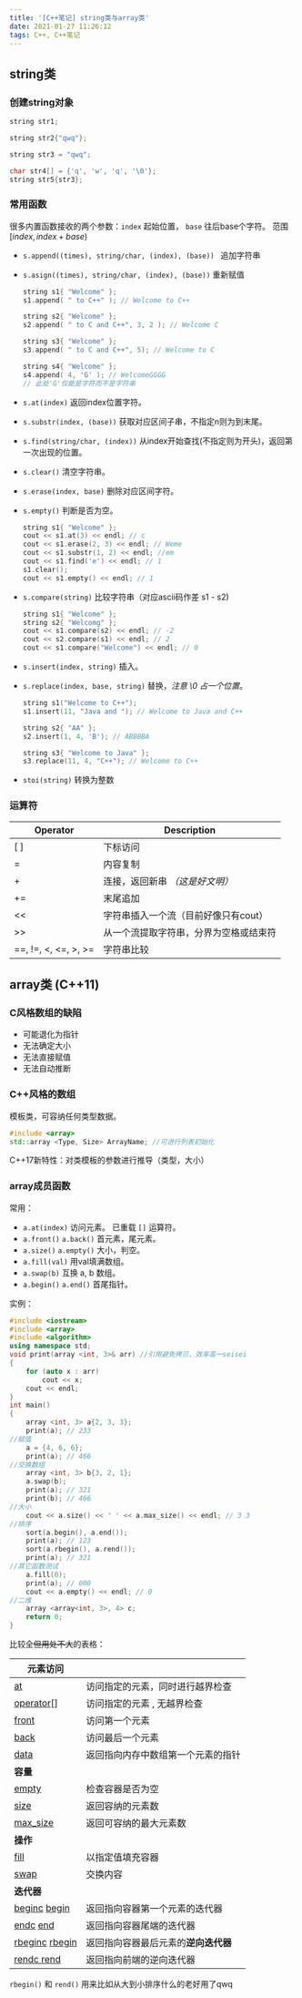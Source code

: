 ```yaml
---
title: '[C++笔记] string类与array类'
date: 2021-01-27 11:26:12
tags: C++, C++笔记
---
```


## string类

### 创建string对象

```cpp
string str1;

string str2{"qwq"};

string str3 = "qwq";

char str4[] = {'q', 'w', 'q', '\0'};
string str5{str3};
```

### 常用函数

很多内置函数接收的两个参数：`index` 起始位置， `base` 往后base个字符。 范围 $[index, index + base)$

* `s.append((times), string/char, (index), (base)) ` 追加字符串

* `s.asign((times), string/char, (index), (base))` 重新赋值

  ```cpp
  string s1{ "Welcome" };
  s1.append( " to C++" ); // Welcome to C++
  
  string s2{ "Welcome" };
  s2.append( " to C and C++", 3, 2 ); // Welcome C
  
  string s3{ "Welcome" };
  s3.append( " to C and C++", 5); // Welcome to C
  
  string s4{ "Welcome" }; 
  s4.append( 4, 'G' ); // WelcomeGGGG
  // 此处'G'仅能是字符而不是字符串
  ```

* `s.at(index)` 返回index位置字符。

* `s.substr(index, (base))` 获取对应区间子串，不指定n则为到末尾。

* `s.find(string/char, (index))` 从index开始查找(不指定则为开头)，返回第一次出现的位置。

* `s.clear()` 清空字符串。

* `s.erase(index, base)` 删除对应区间字符。

* `s.empty()` 判断是否为空。

  ```cpp
  string s1{ "Welcome" };
  cout << s1.at(3) << endl; // c
  cout << s1.erase(2, 3) << endl; // Weme
  cout << s1.substr(1, 2) << endl; //em
  cout << s1.find('e') << endl; // 1
  s1.clear();
  cout << s1.empty() << endl; // 1
  ```

* `s.compare(string)` 比较字符串（对应ascii码作差 s1 - s2)

  ```cpp
  string s1{ "Welcome" };
  string s2{ "Welcomg" };
  cout << s1.compare(s2) << endl; // -2
  cout << s2.compare(s1) << endl; // 2
  cout << s1.compare("Welcome") << endl; // 0
  ```

* `s.insert(index, string)` 插入。

* `s.replace(index, base, string)` 替换，*注意 \0 占一个位置*。

  ```cpp
  string s1("Welcome to C++");
  s1.insert(11, "Java and "); // Welcome to Java and C++
  
  string s2{ "AA" };
  s2.insert(1, 4, 'B'); // ABBBBA
  
  string s3{ "Welcome to Java" };
  s3.replace(11, 4, "C++"); // Welcome to C++ 
  ```

* `stoi(string)` 转换为整数

### 运算符

| Operator             | Description                            |
| -------------------- | -------------------------------------- |
| [ ]                  | 下标访问                               |
| =                    | 内容复制                               |
| +                    | 连接，返回新串 *（这是好文明）*        |
| +=                   | 末尾追加                               |
| <<                   | 字符串插入一个流（目前好像只有cout）   |
| >>                   | 从一个流提取字符串，分界为空格或结束符 |
| ==, !=, <, <=, >, >= | 字符串比较                             |

## array类 (C++11)

### C风格数组的缺陷

* 可能退化为指针
* 无法确定大小
* 无法直接赋值
* 无法自动推断

### C++风格的数组

模板类，可容纳任何类型数据。

```cpp
#include <array>
std::array <Type, Size> ArrayName; //可进行列表初始化
```

C++17新特性：对类模板的参数进行推导（类型，大小）

### array成员函数

常用：

* `a.at(index)` 访问元素。 已重载 `[]` 运算符。
* `a.front()` `a.back()` 首元素，尾元素。
* `a.size()` `a.empty()` 大小，判空。
* `a.fill(val)` 用val填满数组。
* `a.swap(b)` 互换 a, b 数组。
* `a.begin()` `a.end()` 首尾指针。

实例：

```cpp
#include <iostream>
#include <array>
#include <algorithm>
using namespace std;
void print(array <int, 3>& arr) //引用避免拷贝，效率高一seisei
{
    for (auto x : arr)
        cout << x;
    cout << endl;
}
int main()
{
    array <int, 3> a{2, 3, 3};
    print(a); // 233
//赋值
    a = {4, 6, 6};
    print(a); // 466
//交换数组        
    array <int, 3> b{3, 2, 1};
    a.swap(b);
    print(a); // 321
    print(b); // 466
//大小
    cout << a.size() << ' ' << a.max_size() << endl; // 3 3
//排序
    sort(a.begin(), a.end());
    print(a); // 123
    sort(a.rbegin(), a.rend());
    print(a); // 321
//其它函数测试
    a.fill(0);
    print(a); // 000
    cout << a.empty() << endl; // 0
//二维
    array <array<int, 3>, 4> c;
    return 0;
}
```

比较全~~但用处不大~~的表格：

| 元素访问                                                     |                                      |
| ------------------------------------------------------------ | ------------------------------------ |
| [at](https://zh.cppreference.com/w/cpp/container/array/at)   | 访问指定的元素，同时进行越界检查     |
| [operator](https://zh.cppreference.com/w/cpp/container/array/operator_at)[] | 访问指定的元素 , 无越界检查          |
| [front](https://zh.cppreference.com/w/cpp/container/array/front) | 访问第一个元素                       |
| [back](https://zh.cppreference.com/w/cpp/container/array/back) | 访问最后一个元素                     |
| [data](https://zh.cppreference.com/w/cpp/container/array/data) | 返回指向内存中数组第一个元素的指针   |
| **容量**                                                     |                                      |
| [empty](https://zh.cppreference.com/w/cpp/container/array/empty) | 检查容器是否为空                     |
| [size](https://zh.cppreference.com/w/cpp/container/array/size) | 返回容纳的元素数                     |
| [max_size](https://zh.cppreference.com/w/cpp/container/array/max_size) | 返回可容纳的最大元素数               |
| **操作**                                                     |                                      |
| [fill](https://zh.cppreference.com/w/cpp/container/array/fill) | 以指定值填充容器                     |
| [swap](https://zh.cppreference.com/w/cpp/container/array/swap) | 交换内容                             |
| **迭代器**                                                   |                                      |
| [beginc](https://zh.cppreference.com/w/cpp/container/array/begin)    [begin](https://zh.cppreference.com/w/cpp/container/array/begin) | 返回指向容器第一个元素的迭代器       |
| [endc](https://zh.cppreference.com/w/cpp/container/array/end)    [end](https://zh.cppreference.com/w/cpp/container/array/end) | 返回指向容器尾端的迭代器             |
| [rbeginc](https://zh.cppreference.com/w/cpp/container/array/rbegin)    [rbegin](https://zh.cppreference.com/w/cpp/container/array/rbegin) | 返回指向容器最后元素的**逆向迭代器** |
| [rendc ](https://zh.cppreference.com/w/cpp/container/array/rend)   [rend](https://zh.cppreference.com/w/cpp/container/array/rend) | 返回指向前端的逆向迭代器             |

`rbegin()` 和 `rend()` 用来比如从大到小排序什么的老好用了qwq

